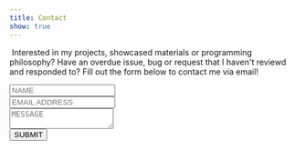 ```yaml
---
title: Contact
show: true
---
```


<p><span class="image right"><img src="/assets/images/pic02.jpg" alt="" /></span>
Interested in my projects, showcased materials or programming philosophy?
Have an overdue issue, bug or request that I haven't reviewd and responded to?
Fill out the form below to contact me via email!</p>

<form method="POST" action="https://formspree.io/thekpaul@outlook.com">
  <input type="text" name="name" placeholder="NAME"><br>
 	<input type="text" name="email" placeholder="EMAIL ADDRESS"><br>
 	<textarea name="message" placeholder="MESSAGE"></textarea><br>
  <button type="submit" class="button special">SUBMIT</button>
</form>
